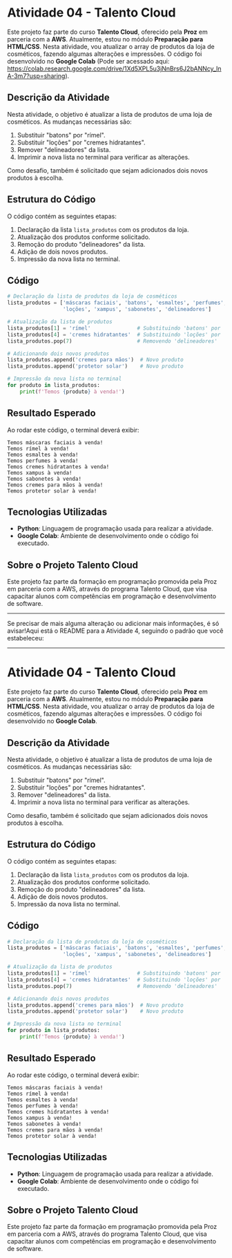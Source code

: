 # Atividade 04 - Talento Cloud

Este projeto faz parte do curso **Talento Cloud**, oferecido pela **Proz** em parceria com a **AWS**. Atualmente, estou no módulo **Preparação para HTML/CSS**. Nesta atividade, vou atualizar o array de produtos da loja de cosméticos, fazendo algumas alterações e impressões. O código foi desenvolvido no **Google Colab** (Pode ser acessado aqui: https://colab.research.google.com/drive/1Xd5XPL5u3jNnBrs6J2bANNcy_InA-3m7?usp=sharing).

## Descrição da Atividade

Nesta atividade, o objetivo é atualizar a lista de produtos de uma loja de cosméticos. As mudanças necessárias são:

1. Substituir "batons" por "rímel".
2. Substituir "loções" por "cremes hidratantes".
3. Remover "delineadores" da lista.
4. Imprimir a nova lista no terminal para verificar as alterações.

Como desafio, também é solicitado que sejam adicionados dois novos produtos à escolha.

## Estrutura do Código

O código contém as seguintes etapas:

1. Declaração da lista `lista_produtos` com os produtos da loja.
2. Atualização dos produtos conforme solicitado.
3. Remoção do produto "delineadores" da lista.
4. Adição de dois novos produtos.
5. Impressão da nova lista no terminal.

## Código

```python
# Declaração da lista de produtos da loja de cosméticos
lista_produtos = ['máscaras faciais', 'batons', 'esmaltes', 'perfumes', 
                  'loções', 'xampus', 'sabonetes', 'delineadores']

# Atualização da lista de produtos
lista_produtos[1] = 'rímel'               # Substituindo 'batons' por 'rímel'
lista_produtos[4] = 'cremes hidratantes'  # Substituindo 'loções' por 'cremes hidratantes'
lista_produtos.pop(7)                     # Removendo 'delineadores'

# Adicionando dois novos produtos
lista_produtos.append('cremes para mãos')  # Novo produto
lista_produtos.append('protetor solar')    # Novo produto

# Impressão da nova lista no terminal
for produto in lista_produtos:
    print(f'Temos {produto} à venda!')
```

## Resultado Esperado

Ao rodar este código, o terminal deverá exibir:

```
Temos máscaras faciais à venda!
Temos rímel à venda!
Temos esmaltes à venda!
Temos perfumes à venda!
Temos cremes hidratantes à venda!
Temos xampus à venda!
Temos sabonetes à venda!
Temos cremes para mãos à venda!
Temos protetor solar à venda!
```

## Tecnologias Utilizadas

- **Python**: Linguagem de programação usada para realizar a atividade.
- **Google Colab**: Ambiente de desenvolvimento onde o código foi executado.

## Sobre o Projeto Talento Cloud

Este projeto faz parte da formação em programação promovida pela Proz em parceria com a AWS, através do programa Talento Cloud, que visa capacitar alunos com competências em programação e desenvolvimento de software.

---

Se precisar de mais alguma alteração ou adicionar mais informações, é só avisar!Aqui está o README para a Atividade 4, seguindo o padrão que você estabeleceu:

---

# Atividade 04 - Talento Cloud

Este projeto faz parte do curso **Talento Cloud**, oferecido pela **Proz** em parceria com a **AWS**. Atualmente, estou no módulo **Preparação para HTML/CSS**. Nesta atividade, vou atualizar o array de produtos da loja de cosméticos, fazendo algumas alterações e impressões. O código foi desenvolvido no **Google Colab**.

## Descrição da Atividade

Nesta atividade, o objetivo é atualizar a lista de produtos de uma loja de cosméticos. As mudanças necessárias são:

1. Substituir "batons" por "rímel".
2. Substituir "loções" por "cremes hidratantes".
3. Remover "delineadores" da lista.
4. Imprimir a nova lista no terminal para verificar as alterações.

Como desafio, também é solicitado que sejam adicionados dois novos produtos à escolha.

## Estrutura do Código

O código contém as seguintes etapas:

1. Declaração da lista `lista_produtos` com os produtos da loja.
2. Atualização dos produtos conforme solicitado.
3. Remoção do produto "delineadores" da lista.
4. Adição de dois novos produtos.
5. Impressão da nova lista no terminal.

## Código

```python
# Declaração da lista de produtos da loja de cosméticos
lista_produtos = ['máscaras faciais', 'batons', 'esmaltes', 'perfumes', 
                  'loções', 'xampus', 'sabonetes', 'delineadores']

# Atualização da lista de produtos
lista_produtos[1] = 'rímel'               # Substituindo 'batons' por 'rímel'
lista_produtos[4] = 'cremes hidratantes'  # Substituindo 'loções' por 'cremes hidratantes'
lista_produtos.pop(7)                     # Removendo 'delineadores'

# Adicionando dois novos produtos
lista_produtos.append('cremes para mãos')  # Novo produto
lista_produtos.append('protetor solar')    # Novo produto

# Impressão da nova lista no terminal
for produto in lista_produtos:
    print(f'Temos {produto} à venda!')
```

## Resultado Esperado

Ao rodar este código, o terminal deverá exibir:

```
Temos máscaras faciais à venda!
Temos rímel à venda!
Temos esmaltes à venda!
Temos perfumes à venda!
Temos cremes hidratantes à venda!
Temos xampus à venda!
Temos sabonetes à venda!
Temos cremes para mãos à venda!
Temos protetor solar à venda!
```

## Tecnologias Utilizadas

- **Python**: Linguagem de programação usada para realizar a atividade.
- **Google Colab**: Ambiente de desenvolvimento onde o código foi executado.

## Sobre o Projeto Talento Cloud

Este projeto faz parte da formação em programação promovida pela Proz em parceria com a AWS, através do programa Talento Cloud, que visa capacitar alunos com competências em programação e desenvolvimento de software.
